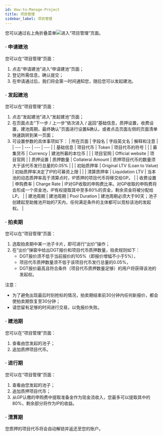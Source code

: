 ```yaml
---
id: How-to-Manage-Project
title: 项目管理
sidebar_label: 项目管理 
---
```


您可以通过右上角折叠菜单![](https://cdn.nlark.com/yuque/0/2021/png/22535237/1631433706894-45e1c988-886a-463e-bc62-cb2b4584ef47.png#from=url&height=18&id=UWhNj&originHeight=32&originWidth=38&originalType=binary&ratio=1&status=done&style=none&width=21)进入“项目管理”页面。
### · 申请建池
您可以在“项目管理”页面：

1. 点击“申请建池”进入“申请建池”页面；
1. 登记所需信息，确认提交；
1. 在申请通过后，我们将会第一时间通知您，随后您可以发起建池。
### · 发起建池
您可以在“项目管理”页面：

1. 点击“发起建池”进入“发起建池”页面；
1. 在页面点击“下一步 / 上一步”依次进入 / 返回“基础信息，质押设置，收费设置，建池周期，最终确认”页面进行设置&确认，或者点击页面左侧的页面清单快速跳转到某一页面；
1. 可设置参数的具体事项如下：
| 所在页面 | 字段名 | 字段英文名 | 解释和注意 |
| --- | --- | --- | --- |
| 基础信息 | 项目代币 | Token | 项目代币的符号 |
|  | 募集货币 | Currency | 建池所募的本位币 |
|  | 项目官网 | Official website | 项目官网 |
| 质押设置 | 质押数量 | Collateral Amount | 质押项目代币的数量须大于该代币发行总量的0.05% |
|  | 初始质押率 | Original LTV (Loan to Value) | 初始质押率决定了IP的可募资上限 |
|  | 清算质押率 | Liquidation LTV | 当本池的动态质押率高于清算点时，IP质押的项目代币将移交给GP。 |
| 收费设置 | 申购费率 | Charge Rate | IP对GP收取的申购费比率。对GP收取的申购费将会形成一个资金池，IP有权提取其中至多80%的资金，剩余资金将被分配给LP。 |
| 建池周期 | 建池周期 | Pool Duration | 建池周期必须大于90天；池子创建起至助推池开始的7天内，任何满足条件的主体都可以竞标该池的发起权。 |

### · 拍卖期
您可以在“项目管理”页面：

1. 选取拍卖期中某一池子卡片，即可进行“出价”操作；
1. 在“出价”弹窗中给出DGT报价和项目代币质押数量，拍卖规则如下：
   - DGT报价须不低于当前报价的105%（即报价增幅不小于5%），
   - 项目代币质押数量须不低于该项目代币发行总量的0.05%，
   - DGT报价最高且符合条件（项目代币质押数量足够）的用户将获得该池的发起权。

注意：

- 为了避免出现最后时刻抢标的情况，拍卖期结束前30分钟内任何新报价，都会使拍卖期恢复至30分钟；
- 请您留有足够的时间进行交易，以免报价失败。
### · 建池期
您可以在“项目管理”页面：

1. 查看由您发起的池子；
1. 追加质押项目代币。
### · 进行期
您可以在“项目管理”页面：

1. 查看由您发起的池子；
1. 追加质押项目代币；
1. 从GP认缴的申购费中提取准备金作为现金流收入，您最多可以提取其中的80%，剩余部分将作为IP的收益。
### · 清算期
您质押的项目代币将会自动解锁并返还至您的账户。